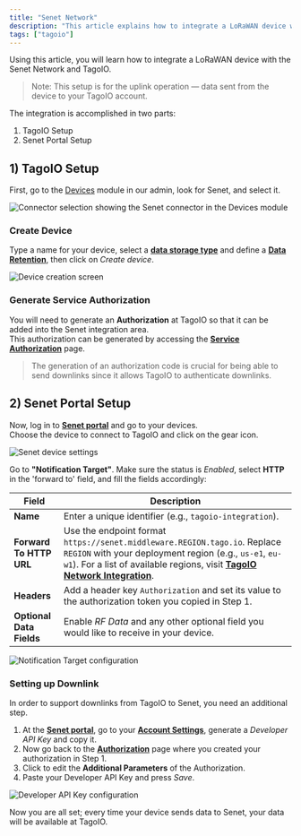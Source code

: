 ```yaml
---
title: "Senet Network"
description: "This article explains how to integrate a LoRaWAN device with the Senet Network and TagoIO, focusing on configuring the uplink so device data is sent to your TagoIO account."
tags: ["tagoio"]
---
```


Using this article, you will learn how to integrate a LoRaWAN device with the
Senet Network and TagoIO.

> Note: This setup is for the uplink operation — data sent from the device to
> your TagoIO account.

The integration is accomplished in two parts:

1. TagoIO Setup
2. Senet Portal Setup

## 1) TagoIO Setup

First, go to the [Devices](/docs/tagoio/devices/) module in our admin, look for
Senet, and select it.

![Connector selection showing the Senet connector in the Devices module](/docs_imagem/tagoio/senet-network-4.png)

### Create Device

Type a name for your device, select a
**[data storage type](/docs/tagoio/devices/)** and define a
**[Data Retention](/tagoio/devices/data-management/data-retention-feature.md)**,
then click on _Create device_.

![Device creation screen](/docs_imagem/tagoio/external-00c113a0.png)

### Generate Service Authorization

You will need to generate an **Authorization** at TagoIO so that it can be added
into the Senet integration area.\
This authorization can be generated by accessing the
**[Service Authorization](https://admin.tago.io/devices/authorization)** page.

> The generation of an authorization code is crucial for being able to send
> downlinks since it allows TagoIO to authenticate downlinks.

## 2) Senet Portal Setup

Now, log in to **[Senet portal](http://portal.senetco.io/)** and go to your
devices.\
Choose the device to connect to TagoIO and click on the gear icon.

![Senet device settings](/docs_imagem/tagoio/senet-network-4.png)

Go to **"Notification Target"**. Make sure the status is _Enabled_, select
**HTTP** in the 'forward to' field, and fill the fields accordingly:

| Field                    | Description                                                                                                                                                                                                                                      |
| ------------------------ | ------------------------------------------------------------------------------------------------------------------------------------------------------------------------------------------------------------------------------------------------ |
| **Name**                 | Enter a unique identifier (e.g., `tagoio-integration`).                                                                                                                                                                                          |
| **Forward To HTTP URL**  | Use the endpoint format `https://senet.middleware.REGION.tago.io`. Replace `REGION` with your deployment region (e.g., `us-e1`, `eu-w1`). For a list of available regions, visit **[TagoIO Network Integration](/tagodeploy/project/configuration/integrations.md)**. |
| **Headers**              | Add a header key `Authorization` and set its value to the authorization token you copied in Step 1.                                                                                                                                              |
| **Optional Data Fields** | Enable _RF Data_ and any other optional field you would like to receive in your device.                                                                                                                                                          |

![Notification Target configuration](/docs_imagem/tagoio/external-b2ca369e.png)

### Setting up Downlink

In order to support downlinks from TagoIO to Senet, you need an additional step.

1. At the **[Senet portal](http://portal.senetco.io/)**, go to your
   **[Account Settings](https://portal.senetco.io/#/user)**, generate a
   _Developer API Key_ and copy it.
2. Now go back to the
   **[Authorization](https://admin.tago.io/devices/authorization)** page where
   you created your authorization in Step 1.
3. Click to edit the **Additional Parameters** of the Authorization.
4. Paste your Developer API Key and press _Save_.

![Developer API Key configuration](/docs_imagem/tagoio/external-969e5674.png)

Now you are all set; every time your device sends data to Senet, your data will
be available at TagoIO.

